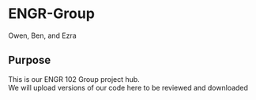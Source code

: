 # ENGR-Group
Owen, Ben, and Ezra
## Purpose
This is our ENGR 102 Group project hub.  
We will upload versions of our code here to be reviewed and
downloaded 
